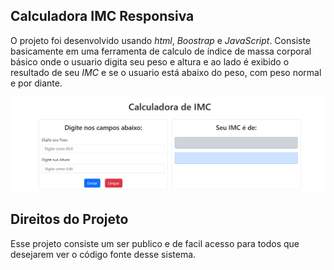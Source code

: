 ## Calculadora IMC Responsiva

O projeto foi desenvolvido usando *html*, *Boostrap* e *JavaScript*. Consiste basicamente em uma ferramenta de calculo de índice de massa corporal básico onde o usuario digita seu peso e altura e ao lado é exibido o resultado de seu *IMC* e se o usuario está abaixo do peso, com peso normal e por diante.

![Tela do projeto](./tela-principal.png)

## Direitos do Projeto

Esse projeto consiste um ser publico e de facil acesso para todos que desejarem ver o código fonte desse sistema.

